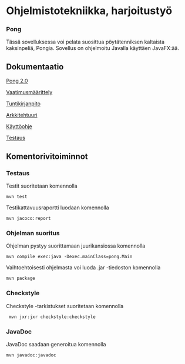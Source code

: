 <h1>Ohjelmistotekniikka, harjoitustyö</h1>

### Pong

Tässä sovelluksessa voi pelata suosittua pöytätenniksen kaltaista kaksinpeliä, Pongia. Sovellus on ohjelmoitu Javalla käyttäen JavaFX:ää.

<h2>Dokumentaatio</h2>

[Pong 2.0](https://github.com/isakpulkki/ot-harjoitustyo/releases/tag/viikko6)

[Vaatimusmäärittely](https://github.com/isakpulkki/ot-harjoitustyo/blob/master/dokumentaatio/vaatimusmaarittely.md)

[Tuntikirjanpito](https://github.com/isakpulkki/ot-harjoitustyo/blob/master/dokumentaatio/tuntikirjanpito.md)

[Arkkitehtuuri](https://github.com/isakpulkki/ot-harjoitustyo/blob/master/dokumentaatio/arkkitehtuuri.md)

[Käyttöohje](https://github.com/isakpulkki/ot-harjoitustyo/blob/master/dokumentaatio/kayttoohje.md)

[Testaus](https://github.com/isakpulkki/ot-harjoitustyo/blob/master/dokumentaatio/testaus.md)


<h2>Komentorivitoiminnot</h2>

### Testaus

Testit suoritetaan komennolla

```
mvn test
```

Testikattavuusraportti luodaan komennolla

```
mvn jacoco:report
```
### Ohjelman suoritus
Ohjelman pystyy suorittamaan juurikansiossa komennolla

```
mvn compile exec:java -Dexec.mainClass=pong.Main
```

Vaihtoehtoisesti ohjelmasta voi luoda .jar -tiedoston komennolla
```
mvn package
```

### Checkstyle

Checkstyle -tarkistukset suoritetaan komennolla


```
 mvn jxr:jxr checkstyle:checkstyle
```

### JavaDoc

JavaDoc saadaan generoitua komennolla

```
mvn javadoc:javadoc
```

